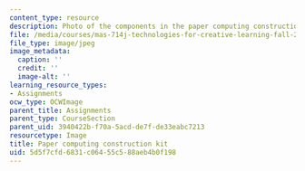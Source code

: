 ```yaml
---
content_type: resource
description: Photo of the components in the paper computing construction kit.
file: /media/courses/mas-714j-technologies-for-creative-learning-fall-2009/5d5f7cfd6831c06455c588aeb4b0f198_Image1.jpg
file_type: image/jpeg
image_metadata:
  caption: ''
  credit: ''
  image-alt: ''
learning_resource_types:
- Assignments
ocw_type: OCWImage
parent_title: Assignments
parent_type: CourseSection
parent_uid: 3940422b-f70a-5acd-de7f-de33eabc7213
resourcetype: Image
title: Paper computing construction kit
uid: 5d5f7cfd-6831-c064-55c5-88aeb4b0f198
---
```

